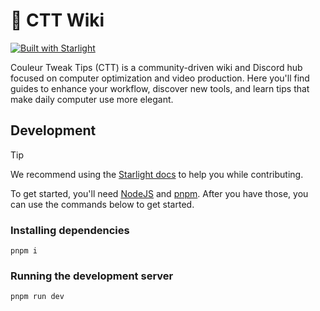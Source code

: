# 🔮 CTT Wiki

[![Built with Starlight](https://astro.badg.es/v2/built-with-starlight/tiny.svg)](https://starlight.astro.build)

Couleur Tweak Tips (CTT) is a community-driven wiki and Discord hub focused on computer optimization and video production. Here you'll find guides to enhance your workflow, discover new tools, and learn tips that make daily computer use more elegant.

## Development

>[!TIP]
>We recommend using the [Starlight docs](https://starlight.astro.build/) to help you while contributing.

To get started, you'll need [NodeJS](https://nodejs.org/en) and [pnpm](https://pnpm.io/installation#using-npm). After you have those, you can use the commands below to get started.

### Installing dependencies

```
pnpm i
```

### Running the development server

```
pnpm run dev
```